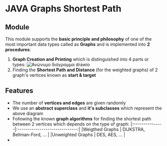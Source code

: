 # JAVA Graphs Shortest Path
## Module
This module supports the **basic principle and philosophy** of one of the most important data types called as **Graphs** and is implemented into **2 procedures**:
1. **Graph Creation and Printing** which is distinguished into 4 parts or types:
![Ανώνυμο διάγραμμα drawio](https://github.com/user-attachments/assets/6dfdb800-5da4-4f84-8935-ee5d259fcca8)
2. Finding the **Shortest Path and Distance** (for the weighted graphs) of 2 graph's vertices known as **start & target**

## Features
- The number of **vertices and edges** are given randomly
- We use an **abstract superclass** and **it's subclasses** which represent the above diagram
- Following the known **graph algorithms** for finding the shortest path between 2 vertices which depends on the type of graph:
  |:---------------|:------------------------------:|
  |Weigthed Graphs   | DIJKSTRA, Bellman-Ford, ...  |
  |Unweighted Graphs | DES, AES, ...                | 
-  
